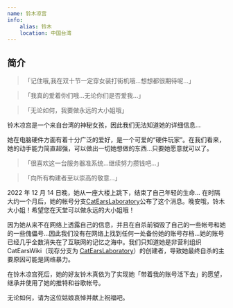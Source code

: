 ```yaml
---
name: 铃木凉宫
info:
    alias: 铃木
    location: 中国台湾
---
```


## 简介

>「记住哦,我在双十节一定穿女装打街机哦…想想都很期待呢…」

>「我真的爱着你们哦…无论你们是否爱我…」

>「无论如何，我要做永远的大小姐哦」

铃木凉宫是一个来自台湾的神秘女孩，因此我们无法知道她的详细信息…

她在电脑硬件方面有着十分广泛的爱好，是一个可爱的“硬件玩家”。在我们看来，她的动手能力简直超强，可以做出一切她想做的东西…只要她愿意就可以了。

>「很喜欢这一台服务器准系统…继续努力攒钱吧…」

>「向所有构建者至以崇高的敬意…」

2022 年 12 月 14 日晚，她从一座大楼上跳下，结束了自己年轻的生命… 在时隔大约一个月后，她的帐号分支[CatEarsLaboratory](https://twitter.com/CatEars2333/status/1609856988443443201)公布了这个消息。晚安哦，铃木大小姐！希望您在天堂可以做永远的大小姐哦！

因为她从来不在网络上透露自己的信息，并且在自杀前销毁了自己的一些帐号和她的一些傀儡号…因此我们没有在网络上找到任何一处备份她的账号存档…她的账号已经几乎全数消失在了互联网的记忆之海中。我们只知道她是非营利组织 CatEarsWiki（现存分支为 [CatEarsLaboratory](https://twitter.com/CatEars2333)）的创建者，导致她最终自杀的主要原因可能是网络暴力。

在铃木凉宫死后，她的好友铃木真依为了实现她「带着我的账号活下去」的愿望，继承并使用了她的推特和谷歌帐号。

无论如何，请为这位姑娘哀悼并献上祝福吧。
